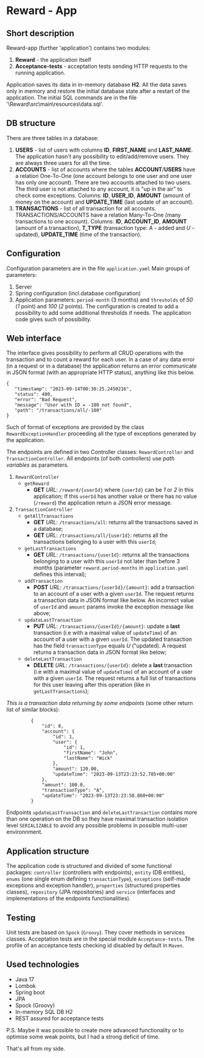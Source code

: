 # Reward - App
## Short description
Reward-app (further 'application') contains two modules: 
1. **Reward** - the application itself
2. **Acceptance-tests** - acceptation tests sending HTTP requests to the running application.

Application saves its data in in-memory database **H2**. All the data saves only in memory and restore the initial database state after a restart of the application. The initial SQL commands are in the file '\Reward\src\main\resources\data.sql'.
## DB structure
There are three tables in a database:
1. **USERS** - list of users with columns **ID**, **FIRST_NAME** and **LAST_NAME**.
   The application hasn't any possibility to edit/add/remove users. They are always three users for all the time.
2. **ACCOUNTS** - list of accounts where the tables **ACCOUNT**/**USERS** have a relation One-To-One (one account belongs to one user and one user has only one account).
   There are two accounts attached to two users. The third user is not attached to any account, it is "up in the air" to check some exceptions.
   Columns: **ID**, **USER_ID**, **AMOUNT** (amount of money on the account) and **UPDATE_TIME** (last update of an account).
3. **TRANSACTIONS** - list of all transaction for all accounts. TRANSACTIONS/ACCOUNTS have a relation Many-To-One (many transactions to one account).
   Columns: **ID**, **ACCOUNT_ID**, **AMOUNT** (amount of a transaction), **T_TYPE** (transaction type: _A_ - added and _U_ - updated), **UPDATE_TIME** (time of the transaction).
## Configuration
Configuration parameters are in the file `application.yaml`
Main groups of parameters:
1. Server
2. Spring configuration (incl.database configuration)
3. Application parameters: `period-month` (3 months) and `thresholds` of _50_ (_1_ point) and _100_ (_2_ points). The configuration is created to add a possibility to add some additional thresholds if needs. The application code gives such of possibility. 
## Web interface
The interface gives possibility to perform all CRUD operations with the transaction and to count a reward for each user. 
In a case of any data error (in a request or in a database) the application returns an error communicate in JSON format (with an appropriate HTTP status), anything like this below.
```
{
   "timestamp": "2023-09-14T00:30:25.2450216",
   "status": 400,
   "error": "Bad Request",
   "message": "User with ID = -100 not found",
   "path": "/transactions/all/-100"
}
```
Such of format of exceptions are provided by the class `RewardExceptionHandler` proceeding all the type of exceptions generated by the application.

The endpoints are defined in two Controller classes: `RewardController` and `TransactionController`.
All endpoints (of both controllers) use _path variables_ as parameters.
1. `RewardController` 
   * `getReward` 
     * **GET** _URL_: `/reward/{userId}` where `{userId}` can be _1_ or _2_ in this application;
       If this `userId` has another value or there has no value (`/reward`) the application return a JSON error message.
2. `TransactionController`
   * `getAllTransactions` 
     * **GET** _URL_: `/transactions/all`: returns all the transactions saved in a database;
     * **GET** _URL_: `/transactions/all/{userId}`: returns all the transactions belonging to a user with this `userId`;
   * `getLastTransactions`
     * **GET** _URL_: `/transactions/{userId}`: returns all the transactions belonging to a user with this `userId` not later than before 3 months (parameter `reward.period-months` in `application.yaml` defines this interval);
   * `addTransaction`
     * **POST** _URL_: `/transactions/{userId}/{amount}`: add a transaction to an account of a user with a given `userId`. The request returns a transaction data in JSON format like below. An incorrect value of `userId` and `amount` params invoke the exception message like above;
   * `updateLastTransaction`
     * **PUT** _URL_: `/transactions/{userId}/{amount}`: update a **last** transaction (i.e with a maximal value of `updateTime`) of an account of a user with a given `userId`. The updated transaction has the field `transactionType` equals _U_ ("updated).  A request returns a transaction data in JSON format like below;
   * `deleteLastTransaction`
     * **DELETE** _URL_: `/transactions/{userId}`: delete a **last** transaction (i.e with a maximal value of `updateTime`) of an account of a user with a given `userId`. The request returns a full list of transactions for this user leaving after this operation (like in `getLastTransactions`); 

_This is a transaction data returning by some endpoints_ (some other return list of similar blocks):
```
         {
             "id": 8,
             "account": {
                 "id": 1,
                 "user": {
                     "id": 1,
                     "firstName": "John",
                     "lastName": "Wick"
                 },
                 "amount": 120.00,
                 "updateTime": "2023-09-13T23:23:52.785+00:00"
             },
             "amount": 100.0,
             "transactionType": "A",
             "updateTime": "2023-09-13T23:23:58.860+00:00"
         }
```
Endpoints `updateLastTransaction` and `deleteLastTransaction` contains more than one operation on the DB so they have maximal transaction isolation level `SERIALIZABLE` to avoid any possible problems in possible multi-user environnment. 
## Application structure
The application code is structured and divided of some functional packages: `controller` (controllers with endpoints), `entity` (DB entities), `enums` (one single enum defining `transactionType`), `exceptions` (self-made exceptions and exception handler), `properties` (structured properties classes), `repository` (JPA repositories) and `service` (interfaces and implementations of the endpoints functionalities).

## Testing
Unit tests are based on `Spock` (`Groovy`). They cover methods in services classes.
Acceptation tests are in the special module `Acceptance-tests`. The profile of an acceptance tests checking id disabled by default in `Maven`.

## Used technologies
* Java 17
* Lombok
* Spring boot
* JPA
* Spock (Groovy)
* In-memory SQL DB H2
* REST assured for acceptance tests

P.S. Maybe it was possible to create more advanced functionality or to optimise some weak points, but I had a strong deficit of time.

That's all from my side.
